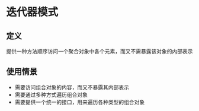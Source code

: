 # 迭代器模式

## 定义

提供一种方法顺序访问一个聚合对象中各个元素，而又不需暴露该对象的内部表示

## 使用情景

* 需要访问组合对象的内容，而又不暴露其内部表示
* 需要通过多种方式遍历组合对象
* 需要提供一个统一的接口，用来遍历各种类型的组合对象
